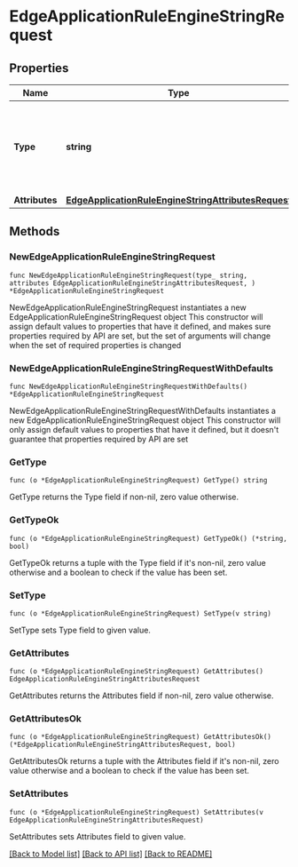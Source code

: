 # EdgeApplicationRuleEngineStringRequest

## Properties

Name | Type | Description | Notes
------------ | ------------- | ------------- | -------------
**Type** | **string** | * &#x60;redirect_to_301&#x60; - redirect_to_301 * &#x60;redirect_to_302&#x60; - redirect_to_302 | 
**Attributes** | [**EdgeApplicationRuleEngineStringAttributesRequest**](EdgeApplicationRuleEngineStringAttributesRequest.md) |  | 

## Methods

### NewEdgeApplicationRuleEngineStringRequest

`func NewEdgeApplicationRuleEngineStringRequest(type_ string, attributes EdgeApplicationRuleEngineStringAttributesRequest, ) *EdgeApplicationRuleEngineStringRequest`

NewEdgeApplicationRuleEngineStringRequest instantiates a new EdgeApplicationRuleEngineStringRequest object
This constructor will assign default values to properties that have it defined,
and makes sure properties required by API are set, but the set of arguments
will change when the set of required properties is changed

### NewEdgeApplicationRuleEngineStringRequestWithDefaults

`func NewEdgeApplicationRuleEngineStringRequestWithDefaults() *EdgeApplicationRuleEngineStringRequest`

NewEdgeApplicationRuleEngineStringRequestWithDefaults instantiates a new EdgeApplicationRuleEngineStringRequest object
This constructor will only assign default values to properties that have it defined,
but it doesn't guarantee that properties required by API are set

### GetType

`func (o *EdgeApplicationRuleEngineStringRequest) GetType() string`

GetType returns the Type field if non-nil, zero value otherwise.

### GetTypeOk

`func (o *EdgeApplicationRuleEngineStringRequest) GetTypeOk() (*string, bool)`

GetTypeOk returns a tuple with the Type field if it's non-nil, zero value otherwise
and a boolean to check if the value has been set.

### SetType

`func (o *EdgeApplicationRuleEngineStringRequest) SetType(v string)`

SetType sets Type field to given value.


### GetAttributes

`func (o *EdgeApplicationRuleEngineStringRequest) GetAttributes() EdgeApplicationRuleEngineStringAttributesRequest`

GetAttributes returns the Attributes field if non-nil, zero value otherwise.

### GetAttributesOk

`func (o *EdgeApplicationRuleEngineStringRequest) GetAttributesOk() (*EdgeApplicationRuleEngineStringAttributesRequest, bool)`

GetAttributesOk returns a tuple with the Attributes field if it's non-nil, zero value otherwise
and a boolean to check if the value has been set.

### SetAttributes

`func (o *EdgeApplicationRuleEngineStringRequest) SetAttributes(v EdgeApplicationRuleEngineStringAttributesRequest)`

SetAttributes sets Attributes field to given value.



[[Back to Model list]](../README.md#documentation-for-models) [[Back to API list]](../README.md#documentation-for-api-endpoints) [[Back to README]](../README.md)


